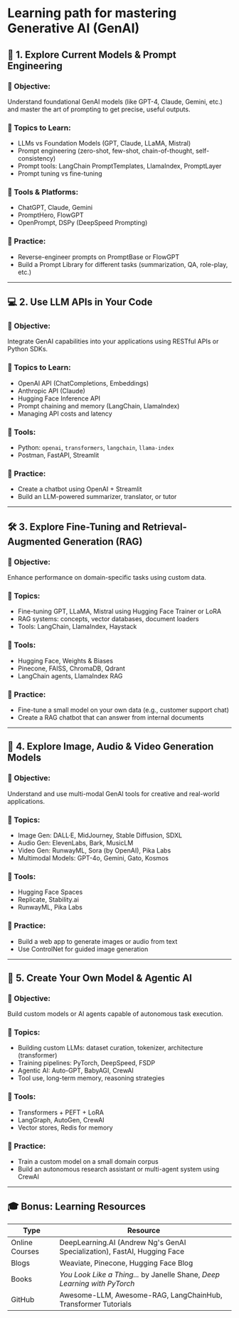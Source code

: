 # Learning path for mastering Generative AI (GenAI)

## 🧠 **1. Explore Current Models & Prompt Engineering**

### 🔹 Objective:

Understand foundational GenAI models (like GPT-4, Claude, Gemini, etc.) and master the art of prompting to get precise, useful outputs.

### 📘 Topics to Learn:

* LLMs vs Foundation Models (GPT, Claude, LLaMA, Mistral)
* Prompt engineering (zero-shot, few-shot, chain-of-thought, self-consistency)
* Prompt tools: LangChain PromptTemplates, LlamaIndex, PromptLayer
* Prompt tuning vs fine-tuning

### 🧰 Tools & Platforms:

* ChatGPT, Claude, Gemini
* PromptHero, FlowGPT
* OpenPrompt, DSPy (DeepSpeed Prompting)

### 📌 Practice:

* Reverse-engineer prompts on PromptBase or FlowGPT
* Build a Prompt Library for different tasks (summarization, QA, role-play, etc.)

---

## 💻 **2. Use LLM APIs in Your Code**

### 🔹 Objective:

Integrate GenAI capabilities into your applications using RESTful APIs or Python SDKs.

### 📘 Topics to Learn:

* OpenAI API (ChatCompletions, Embeddings)
* Anthropic API (Claude)
* Hugging Face Inference API
* Prompt chaining and memory (LangChain, LlamaIndex)
* Managing API costs and latency

### 🧰 Tools:

* Python: `openai`, `transformers`, `langchain`, `llama-index`
* Postman, FastAPI, Streamlit

### 📌 Practice:

* Create a chatbot using OpenAI + Streamlit
* Build an LLM-powered summarizer, translator, or tutor

---

## 🛠️ **3. Explore Fine-Tuning and Retrieval-Augmented Generation (RAG)**

### 🔹 Objective:

Enhance performance on domain-specific tasks using custom data.

### 📘 Topics:

* Fine-tuning GPT, LLaMA, Mistral using Hugging Face Trainer or LoRA
* RAG systems: concepts, vector databases, document loaders
* Tools: LangChain, LlamaIndex, Haystack

### 🧰 Tools:

* Hugging Face, Weights & Biases
* Pinecone, FAISS, ChromaDB, Qdrant
* LangChain agents, LlamaIndex RAG

### 📌 Practice:

* Fine-tune a small model on your own data (e.g., customer support chat)
* Create a RAG chatbot that can answer from internal documents

---

## 🎨 **4. Explore Image, Audio & Video Generation Models**

### 🔹 Objective:

Understand and use multi-modal GenAI tools for creative and real-world applications.

### 📘 Topics:

* Image Gen: DALL·E, MidJourney, Stable Diffusion, SDXL
* Audio Gen: ElevenLabs, Bark, MusicLM
* Video Gen: RunwayML, Sora (by OpenAI), Pika Labs
* Multimodal Models: GPT-4o, Gemini, Gato, Kosmos

### 🧰 Tools:

* Hugging Face Spaces
* Replicate, Stability.ai
* RunwayML, Pika Labs

### 📌 Practice:

* Build a web app to generate images or audio from text
* Use ControlNet for guided image generation

---

## 🧩 **5. Create Your Own Model & Agentic AI**

### 🔹 Objective:

Build custom models or AI agents capable of autonomous task execution.

### 📘 Topics:

* Building custom LLMs: dataset curation, tokenizer, architecture (transformer)
* Training pipelines: PyTorch, DeepSpeed, FSDP
* Agentic AI: Auto-GPT, BabyAGI, CrewAI
* Tool use, long-term memory, reasoning strategies

### 🧰 Tools:

* Transformers + PEFT + LoRA
* LangGraph, AutoGen, CrewAI
* Vector stores, Redis for memory

### 📌 Practice:

* Train a custom model on a small domain corpus
* Build an autonomous research assistant or multi-agent system using CrewAI

---

## 🎓 Bonus: Learning Resources

| Type           | Resource                                                                  |
| -------------- | ------------------------------------------------------------------------- |
| Online Courses | DeepLearning.AI (Andrew Ng's GenAI Specialization), FastAI, Hugging Face  |
| Blogs          | Weaviate, Pinecone, Hugging Face Blog                                     |
| Books          | *You Look Like a Thing...* by Janelle Shane, *Deep Learning with PyTorch* |
| GitHub         | Awesome-LLM, Awesome-RAG, LangChainHub, Transformer Tutorials             |
